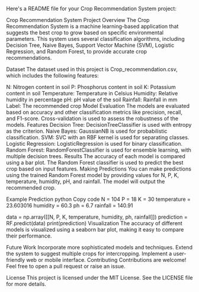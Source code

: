 
Here's a README file for your Crop Recommendation System project:

Crop Recommendation System
Project Overview
The Crop Recommendation System is a machine learning-based application that suggests the best crop to grow based on specific environmental parameters. This system uses several classification algorithms, including Decision Tree, Naive Bayes, Support Vector Machine (SVM), Logistic Regression, and Random Forest, to provide accurate crop recommendations.

Dataset
The dataset used in this project is Crop_recommendation.csv, which includes the following features:

N: Nitrogen content in soil
P: Phosphorus content in soil
K: Potassium content in soil
Temperature: Temperature in Celsius
Humidity: Relative humidity in percentage
pH: pH value of the soil
Rainfall: Rainfall in mm
Label: The recommended crop
Model Evaluation
The models are evaluated based on accuracy and other classification metrics like precision, recall, and F1-score.
Cross-validation is used to assess the robustness of the models.
Features
Decision Tree: DecisionTreeClassifier is used with entropy as the criterion.
Naive Bayes: GaussianNB is used for probabilistic classification.
SVM: SVC with an RBF kernel is used for separating classes.
Logistic Regression: LogisticRegression is used for binary classification.
Random Forest: RandomForestClassifier is used for ensemble learning, with multiple decision trees.
Results
The accuracy of each model is compared using a bar plot.
The Random Forest classifier is used to predict the best crop based on input features.
Making Predictions
You can make predictions using the trained Random Forest model by providing values for N, P, K, temperature, humidity, pH, and rainfall. The model will output the recommended crop.

Example Prediction
python
Copy code
N = 104
P = 18
K = 30
temperature = 23.603016
humidity = 60.3
ph = 6.7
rainfall = 140.91

data = np.array([[N, P, K, temperature, humidity, ph, rainfall]])
prediction = RF.predict(data)
print(prediction)
Visualization
The accuracy of different models is visualized using a seaborn bar plot, making it easy to compare their performance.

Future Work
Incorporate more sophisticated models and techniques.
Extend the system to suggest multiple crops for intercropping.
Implement a user-friendly web or mobile interface.
Contributing
Contributions are welcome! Feel free to open a pull request or raise an issue.

License
This project is licensed under the MIT License. See the LICENSE file for more details.
